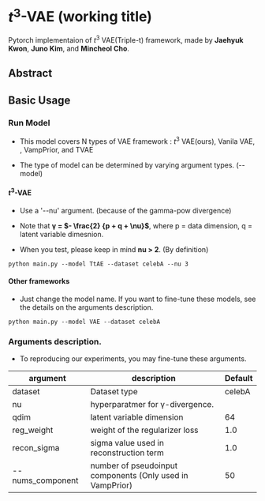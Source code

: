 # $t^3$-VAE (working title)

Pytorch implementaion of $t^3$ VAE(Triple-t) framework, made by **Jaehyuk Kwon**, **Juno Kim**, and **Mincheol Cho**.

## Abstract


## Basic Usage

### Run Model

- This model covers N types of VAE framework : $t^3$ VAE(ours), Vanila VAE, , VampPrior, and TVAE
 
- The type of model can be determined by varying argument types. (--model)


#### $t^3$-VAE

- Use a '--nu' argument. (because of the gamma-pow divergence)

- Note that **γ = $- \frac{2} {p + q + \nu}$**, where p = data dimension, q = latent variable dimesnion.

- When you test, please keep in mind **nu > 2**. (By definition)

```
python main.py --model TtAE --dataset celebA --nu 3
```

#### Other frameworks

- Just change the model name. If you want to fine-tune these models, see the details on the arguments description.

```
python main.py --model VAE --dataset celebA
```

### Arguments description.

- To reproducing our experiments, you may fine-tune these arguments.

|argument|description|Default|
|------|---|---|
|dataset|Dataset type|celebA|
|nu |hyperparatmer for γ-divergence.||
|qdim| latent variable dimension| 64|
|reg_weight| weight of the regularizer loss| 1.0|
|recon_sigma| sigma value used in reconstruction term| 1.0|
|--nums_component| number of pseudoinput components (Only used in VampPrior)|50|

